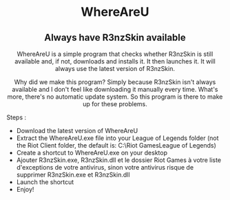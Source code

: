 <div align="center">

# **WhereAreU**
## **Always have R3nzSkin available**

WhereAreU is a simple program that checks whether R3nzSkin is still available and, if not, downloads and installs it. It then launches it. It will always use the latest version of R3nzSkin.

Why did we make this program? Simply because R3nzSkin isn't always available and I don't feel like downloading it manually every time. What's more, there's no automatic update system. So this program is there to make up for these problems.
</div>

Steps :
- Download the latest version of WhereAreU
- Extract the WhereAreU.exe file into your League of Legends folder (not the Riot Client folder, the default is: C:\Riot GamesLeague of Legends)
- Create a shortcut to WhereAreU.exe on your desktop
- Ajouter R3nzSkin.exe, R3nzSkin.dll et le dossier Riot Games à votre liste d'exceptions de votre antivirus, sinon votre antivirus risque de supprimer R3nzSkin.exe et R3nzSkin.dll
- Launch the shortcut
- Enjoy!
